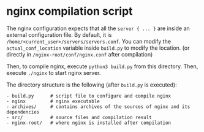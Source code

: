 # nginx compilation script

The nginx configuration expects that all the `server { ... }` are inside an external configuration file.
By default, it is `/home/<current_user>/servers/servers.conf`.
You can modify the `actual_conf_location` variable inside `build.py` to modify the location.
(or directly in `/nginx-root/conf/nginx.conf` after compilation)

Then, to compile nginx, execute `python3 build.py` from this directory.
Then, execute `./nginx` to start nginx server.

The directory structure is the following (after `build.py` is executed):
```
- build.py      # script file to configure and compile nginx
- nginx         # nginx executable
- archives/     # contains archives of the sources of nginx and its dependencies
- src/          # source files and compilation result
- nginx-root/   # where nginx is installed after compilation
```
